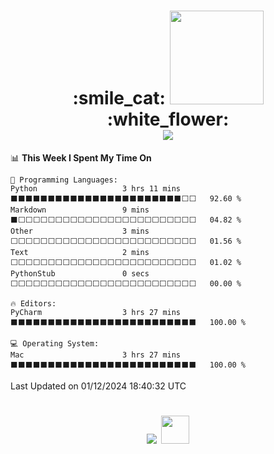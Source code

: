 <h1 align="center">:smile_cat:
<img src="https://i.pinimg.com/564x/79/55/68/795568ee5a2fa987fa93290ff43f72d6.jpg" width="150" height="150"> :white_flower:<br>
<img src="https://github-readme-stats.vercel.app/api/top-langs/?username=iwshel&layout=compact"/></h1>
 
<!--START_SECTION:waka-->
📊 **This Week I Spent My Time On** 

```text
💬 Programming Languages: 
Python                   3 hrs 11 mins       ⬛⬛⬛⬛⬛⬛⬛⬛⬛⬛⬛⬛⬛⬛⬛⬛⬛⬛⬛⬛⬛⬛⬛⬜⬜   92.60 % 
Markdown                 9 mins              ⬛⬜⬜⬜⬜⬜⬜⬜⬜⬜⬜⬜⬜⬜⬜⬜⬜⬜⬜⬜⬜⬜⬜⬜⬜   04.82 % 
Other                    3 mins              ⬜⬜⬜⬜⬜⬜⬜⬜⬜⬜⬜⬜⬜⬜⬜⬜⬜⬜⬜⬜⬜⬜⬜⬜⬜   01.56 % 
Text                     2 mins              ⬜⬜⬜⬜⬜⬜⬜⬜⬜⬜⬜⬜⬜⬜⬜⬜⬜⬜⬜⬜⬜⬜⬜⬜⬜   01.02 % 
PythonStub               0 secs              ⬜⬜⬜⬜⬜⬜⬜⬜⬜⬜⬜⬜⬜⬜⬜⬜⬜⬜⬜⬜⬜⬜⬜⬜⬜   00.00 % 

🔥 Editors: 
PyCharm                  3 hrs 27 mins       ⬛⬛⬛⬛⬛⬛⬛⬛⬛⬛⬛⬛⬛⬛⬛⬛⬛⬛⬛⬛⬛⬛⬛⬛⬛   100.00 % 

💻 Operating System: 
Mac                      3 hrs 27 mins       ⬛⬛⬛⬛⬛⬛⬛⬛⬛⬛⬛⬛⬛⬛⬛⬛⬛⬛⬛⬛⬛⬛⬛⬛⬛   100.00 % 
```


 Last Updated on 01/12/2024 18:40:32 UTC
<!--END_SECTION:waka-->

<h1 align="center"><img src="https://skillicons.dev/icons?i=bash,c,cpp,cs,java,python,docker,git,html,css,linux,mongo"/>
<img src="https://cdn-icons-png.flaticon.com/512/588/588267.png" width="45" height="45">
</h1>
